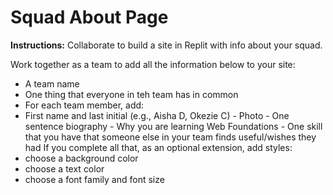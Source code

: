 # Squad About Page

**Instructions:** Collaborate to build a site in Replit with info about your squad.

Work together as a team to add all the information below to your site:

- A team name
- One thing that everyone in teh team has in common
- For each team member, add:
- First name and last initial (e.g., Aisha D, Okezie C)
        - Photo
        - One sentence biography
        - Why you are learning Web Foundations
        - One skill that you have that someone else in your               team finds useful/wishes they had
If you complete all that, as an optional extension, add styles:
- choose a background color
- choose a text color
- choose a font family and font size